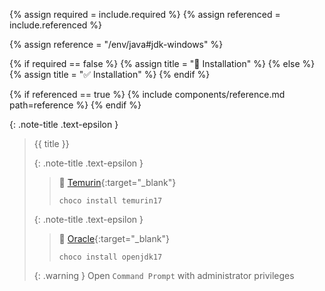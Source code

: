 <!-- LOCATION -->
<!-- _includes/components/java/ -->

<!-- INCLUDE -->
<!-- components/java/jdk-windows.md -->

<!-- VARIABLES -->
<!-- required:      [true, false], default to true -->
<!-- referenced:    [true, false], default to false -->


<!-- READ VARIABLES -->
{% assign required   = include.required %}
{% assign referenced = include.referenced %}


<!-- ASSIGN CONSTANTS -->
{% assign reference = "/env/java#jdk-windows" %}


<!-- DECIDE TO DISPLAY THE NECESSITY OF THE INSTALLATION -->
{% if required == false %}
    {% assign title = "🔲 Installation" %}
{% else %}
    {% assign title = "✅ Installation" %}
{% endif %}


<!-- DECIDE TO DISPLAY THE LINK OF THIS COMPONENT -->
{% if referenced == true %}
{% include components/reference.md path=reference %}
{% endif %}


<!-- MAIN CONTENT -->

{: .note-title .text-epsilon } 
> {{ title }}
>
> {: .note-title .text-epsilon } 
>> 🔘 [Temurin](https://adoptium.net){:target="\_blank"}
>>
>> ```shell
>> choco install temurin17
>> ```
>
> {: .note-title .text-epsilon }
>> 🔘 [Oracle](https://openjdk.org){:target="\_blank"}
>>
>> ```shell
>> choco install openjdk17
>> ```
>
> {: .warning }
> Open `Command Prompt` with administrator privileges